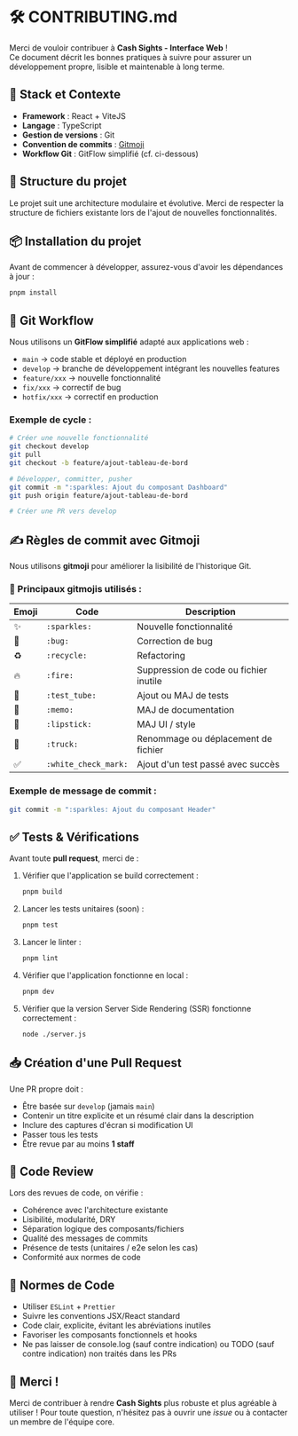 # 🛠️ CONTRIBUTING.md
Merci de vouloir contribuer à **Cash Sights - Interface Web** !  
Ce document décrit les bonnes pratiques à suivre pour assurer un développement propre, lisible et maintenable à long terme.

## 🔧 Stack et Contexte
- **Framework** : React + ViteJS
- **Langage** : TypeScript
- **Gestion de versions** : Git
- **Convention de commits** : [Gitmoji](https://gitmoji.dev/)
- **Workflow Git** : GitFlow simplifié (cf. ci-dessous)

## 📁 Structure du projet
Le projet suit une architecture modulaire et évolutive. Merci de respecter la structure de fichiers existante lors de l'ajout de nouvelles fonctionnalités.

## 📦 Installation du projet
Avant de commencer à développer, assurez-vous d'avoir les dépendances à jour :
```bash
pnpm install
````

## 🚦 Git Workflow
Nous utilisons un **GitFlow simplifié** adapté aux applications web :
* `main` → code stable et déployé en production
* `develop` → branche de développement intégrant les nouvelles features
* `feature/xxx` → nouvelle fonctionnalité
* `fix/xxx` → correctif de bug
* `hotfix/xxx` → correctif en production

### Exemple de cycle :
```bash
# Créer une nouvelle fonctionnalité
git checkout develop
git pull
git checkout -b feature/ajout-tableau-de-bord

# Développer, committer, pusher
git commit -m ":sparkles: Ajout du composant Dashboard"
git push origin feature/ajout-tableau-de-bord

# Créer une PR vers develop
```

## ✍️ Règles de commit avec Gitmoji
Nous utilisons **gitmoji** pour améliorer la lisibilité de l'historique Git.

### 🔑 Principaux gitmojis utilisés :
| Emoji | Code                 | Description                            |
| ----- | -------------------- | -------------------------------------- |
| ✨    | `:sparkles:`         | Nouvelle fonctionnalité                |
| 🐛    | `:bug:`              | Correction de bug                      |
| ♻️    | `:recycle:`          | Refactoring                            |
| 🔥    | `:fire:`             | Suppression de code ou fichier inutile |
| 🧪    | `:test_tube:`        | Ajout ou MAJ de tests                  |
| 📝    | `:memo:`             | MAJ de documentation                   |
| 💄    | `:lipstick:`         | MAJ UI / style                         |
| 🚚    | `:truck:`            | Renommage ou déplacement de fichier    |
| ✅    | `:white_check_mark:` | Ajout d'un test passé avec succès      |

### Exemple de message de commit :
```bash
git commit -m ":sparkles: Ajout du composant Header"
```

## ✅ Tests & Vérifications
Avant toute **pull request**, merci de :

1. Vérifier que l'application se build correctement :
   ```bash
   pnpm build
   ```

2. Lancer les tests unitaires (soon) :
   ```bash
   pnpm test
   ```

3. Lancer le linter :
   ```bash
   pnpm lint
   ```

4. Vérifier que l'application fonctionne en local :
   ```bash
   pnpm dev
   ```

5. Vérifier que la version Server Side Rendering (SSR) fonctionne correctement :
   ```bash
   node ./server.js
   ```

## 📥 Création d'une Pull Request
Une PR propre doit :
* Être basée sur `develop` (jamais `main`)
* Contenir un titre explicite et un résumé clair dans la description
* Inclure des captures d'écran si modification UI
* Passer tous les tests
* Être revue par au moins **1 staff**

## 💬 Code Review
Lors des revues de code, on vérifie :
* Cohérence avec l'architecture existante
* Lisibilité, modularité, DRY
* Séparation logique des composants/fichiers
* Qualité des messages de commits
* Présence de tests (unitaires / e2e selon les cas)
* Conformité aux normes de code

## 🧹 Normes de Code
* Utiliser `ESLint` + `Prettier`
* Suivre les conventions JSX/React standard
* Code clair, explicite, évitant les abréviations inutiles
* Favoriser les composants fonctionnels et hooks
* Ne pas laisser de console.log (sauf contre indication) ou TODO (sauf contre indication) non traités dans les PRs

## 🙏 Merci !
Merci de contribuer à rendre **Cash Sights** plus robuste et plus agréable à utiliser !
Pour toute question, n'hésitez pas à ouvrir une *issue* ou à contacter un membre de l'équipe core.